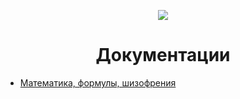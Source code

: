 <p align="center">
  <img src="https://sun9-9.userapi.com/impg/TvxOs5Z6Oq4zIVtUnJD0uvbLUPHa86M0OkuSBQ/xwSvc-KOU-s.jpg?size=107x55&quality=96&sign=80e1a5000a20607c8bd1afe5453abefc&type=album" />
	<h1 align="center">Документации</h1>
</p>

- [Математика, формулы, шизофрения](mathematics.md)
